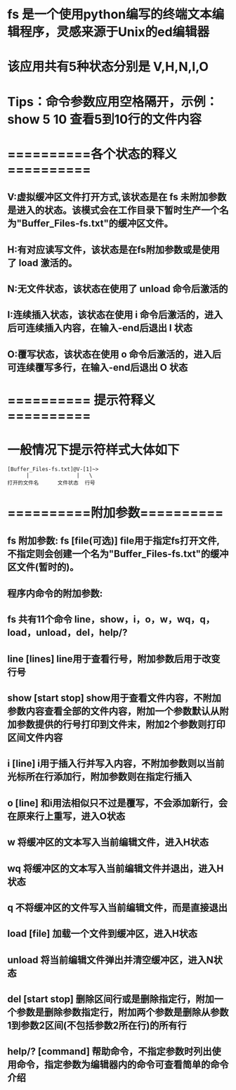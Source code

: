 # fs 是一个使用python编写的终端文本编辑程序，灵感来源于Unix的ed编辑器
# 该应用共有5种状态分别是 V,H,N,I,O
# Tips：命令参数应用空格隔开，示例：show 5 10 查看5到10行的文件内容
# ==========各个状态的释义==========
## V:虚拟缓冲区文件打开方式,该状态是在 fs 未附加参数是进入的状态。该模式会在工作目录下暂时生产一个名为"Buffer_Files-fs.txt"的缓冲区文件。
## H:有对应读写文件，该状态是在fs附加参数或是使用了 load 激活的。
## N:无文件状态，该状态在使用了 unload 命令后激活的
## I:连续插入状态，该状态在使用 i 命令后激活的，进入后可连续插入内容，在输入-end后退出 I 状态
## O:覆写状态，该状态在使用 o 命令后激活的，进入后可连续覆写多行，在输入-end后退出 O 状态
# ========== 提示符释义==========
# 一般情况下提示符样式大体如下
```
[Buffer_Files-fs.txt]@V-[1]~>
      |               |   \
打开的文件名      文件状态  行号
```
# ==========附加参数==========
## fs 附加参数: fs [file(可选)]	file用于指定fs打开文件,不指定则会创建一个名为"Buffer_Files-fs.txt"的缓冲区文件(暂时的)。
## 程序内命令的附加参数:
## fs 共有11个命令	line，show，i，o，w，wq，q，load，unload，del，help/?
## line [lines]		line用于查看行号，附加参数后用于改变行号
## show [start stop]	show用于查看文件内容，不附加参数内容查看全部的文件内容，附加一个参数默认从附加参数提供的行号打印到文件末，附加2个参数则打印区间文件内容
## i [line]		i用于插入行并写入内容，不附加参数则以当前光标所在行添加行，附加参数则在指定行插入
## o [line]		和i用法相似只不过是覆写，不会添加新行，会在原来行上重写，进入O状态
## w		将缓冲区的文本写入当前编辑文件，进入H状态
## wq		将缓冲区的文本写入当前编辑文件并退出，进入H状态
## q		不将缓冲区的文件写入当前编辑文件，而是直接退出
## load [file]	加载一个文件到缓冲区，进入H状态
## unload		将当前编辑文件弹出并清空缓冲区，进入N状态
## del [start stop]	删除区间行或是删除指定行，附加一个参数是删除参数指定行，附加两个参数是删除从参数1到参数2区间(不包括参数2所在行)的所有行
## help/? [command]	帮助命令，不指定参数时列出使用命令，指定参数为编辑器内的命令可查看简单的命令介绍

